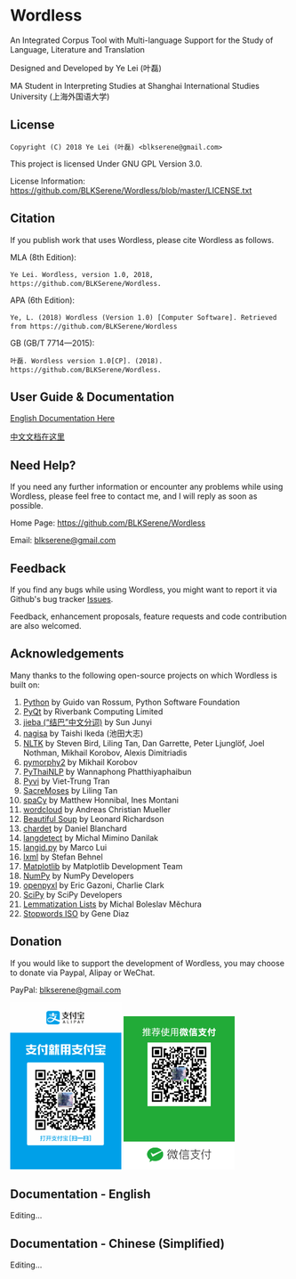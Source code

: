 # Wordless
An Integrated Corpus Tool with Multi-language Support for the Study of Language, Literature and Translation

Designed and Developed by Ye Lei (叶磊)

MA Student in Interpreting Studies at Shanghai International Studies University (上海外国语大学)

## License
    Copyright (C) 2018 Ye Lei (叶磊) <blkserene@gmail.com>

This project is licensed Under GNU GPL Version 3.0.

License Information: https://github.com/BLKSerene/Wordless/blob/master/LICENSE.txt

## Citation
If you publish work that uses Wordless, please cite Wordless as follows.

MLA (8th Edition):

    Ye Lei. Wordless, version 1.0, 2018, https://github.com/BLKSerene/Wordless.

APA (6th Edition):

    Ye, L. (2018) Wordless (Version 1.0) [Computer Software]. Retrieved from https://github.com/BLKSerene/Wordless

GB (GB/T 7714—2015):

    叶磊. Wordless version 1.0[CP]. (2018). https://github.com/BLKSerene/Wordless.

## User Guide & Documentation
[English Documentation Here](#doc-eng)

[中文文档在这里](#doc-zho)

## Need Help?
If you need any further information or encounter any problems while using Wordless, please feel free to contact me, and I will reply as soon as possible.

Home Page: https://github.com/BLKSerene/Wordless

Email: blkserene@gmail.com

## Feedback
If you find any bugs while using Wordless, you might want to report it via Github\'s bug tracker [Issues](https://github.com/BLKSerene/Wordless/issues).

Feedback, enhancement proposals, feature requests and code contribution are also welcomed.

## Acknowledgements
Many thanks to the following open-source projects on which Wordless is built on:

1. [Python](https://www.python.org/) by Guido van Rossum, Python Software Foundation
2. [PyQt](https://www.riverbankcomputing.com/software/pyqt/intro) by Riverbank Computing Limited
3. [jieba (“结巴”中文分词)](https://github.com/fxsjy/jieba) by Sun Junyi
4. [nagisa](https://github.com/taishi-i/nagisa) by Taishi Ikeda (池田大志)
5. [NLTK](http://www.nltk.org/) by Steven Bird, Liling Tan, Dan Garrette, Peter Ljunglöf, Joel Nothman, Mikhail Korobov, Alexis Dimitriadis
6. [pymorphy2](https://github.com/kmike/pymorphy2/) by Mikhail Korobov
7. [PyThaiNLP](https://github.com/PyThaiNLP/pythainlp) by Wannaphong Phatthiyaphaibun
8. [Pyvi](https://github.com/trungtv/pyvi) by Viet-Trung Tran
9. [SacreMoses](https://github.com/alvations/sacremoses) by Liling Tan
10. [spaCy](https://spacy.io/) by Matthew Honnibal, Ines Montani
11. [wordcloud](https://amueller.github.io/word_cloud/) by Andreas Christian Mueller
12. [Beautiful Soup](https://www.crummy.com/software/BeautifulSoup/) by Leonard Richardson
13. [chardet](https://github.com/chardet/chardet) by Daniel Blanchard
14. [langdetect](https://github.com/Mimino666/langdetect) by Michal Mimino Danilak
15. [langid.py](https://github.com/saffsd/langid.py) by Marco Lui
16. [lxml](https://lxml.de/) by Stefan Behnel
17. [Matplotlib](https://matplotlib.org/) by Matplotlib Development Team
18. [NumPy](http://www.numpy.org/) by NumPy Developers
19. [openpyxl](https://openpyxl.readthedocs.io/en/stable/) by Eric Gazoni, Charlie Clark
20. [SciPy](https://www.scipy.org/) by SciPy Developers
21. [Lemmatization Lists](https://github.com/michmech/lemmatization-lists) by Michal Boleslav Měchura
22. [Stopwords ISO](https://github.com/stopwords-iso/stopwords-iso) by Gene Diaz

## Donation
If you would like to support the development of Wordless, you may choose to donate via Paypal, Alipay or WeChat.

PayPal: [blkserene@gmail.com](https://www.paypal.com/myaccount/transfer/homepage/send)

<img src=https://github.com/BLKSerene/Wordless/blob/master/images/Alipay.jpg width="200"> <img src=https://github.com/BLKSerene/Wordless/blob/master/images/WeChat.png alt="WeChat" width="200">

<span id="doc-eng"></span>
## Documentation - English
Editing...

<span id="doc-zho"></span>
## Documentation - Chinese (Simplified)
Editing...
